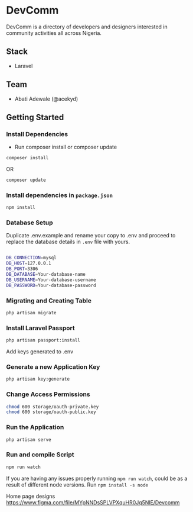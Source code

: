 # DevComm

DevComm is a directory of developers and designers interested in community activities all across Nigeria.

## Stack
- Laravel


## Team

- Abati Adewale (@acekyd)

## Getting Started

### Install Dependencies
- Run composer install or composer update
```bash
composer install
```
OR
```bash
composer update
```

### Install dependencies in `package.json`
```bash
npm install
```

### Database Setup

Duplicate .env.example and rename your copy to .env and proceed to replace the database details in
`.env` file with yours.

```bash

DB_CONNECTION=mysql
DB_HOST=127.0.0.1
DB_PORT=3306
DB_DATABASE=Your-database-name
DB_USERNAME=Your-database-username
DB_PASSWORD=Your-database-password

```

### Migrating and Creating Table
```bash
php artisan migrate
```

### Install Laravel Passport
```bash
php artisan passport:install
```
Add keys generated to .env

### Generate a new Application Key
```bash
php artisan key:generate
```

### Change Access Permissions
```bash
chmod 600 storage/oauth-private.key
chmod 600 storage/oauth-public.key
```

### Run the Application
```bash
php artisan serve
```
### Run and compile Script
```bash
npm run watch
```

If you are having any issues properly running `npm run watch`, could be as a result of different node versions. Run `npm install -s node`

Home page designs
https://www.figma.com/file/MYpNNDsSPLVPXquHR0Jq5NlE/Devcomm